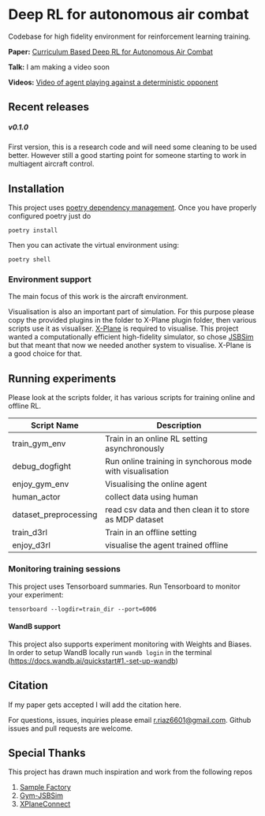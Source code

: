 # Deep RL for autonomous air combat

Codebase for high fidelity environment for reinforcement learning training.

**Paper:** [Curriculum Based Deep RL for Autonomous Air Combat](docs/paper.pdf)

**Talk:** I am making a video soon

**Videos:** [Video of agent playing against a deterministic opponent](https://www.youtube.com/watch?v=_d810Ynsc5g)

## Recent releases

##### v0.1.0

First version, this is a research code and will need some cleaning to be used better.
However still a good starting point for someone starting to work in multiagent aircraft
control.

## Installation

This project uses [poetry dependency management](https://python-poetry.org/). Once you
have properly configured poetry just do

`poetry install`

Then you can activate the virtual environment using:

`poetry shell`

### Environment support

The main focus of this work is the aircraft environment.

Visualisation is also an important part of simulation. For this purpose please copy the
provided plugins in the folder to X-Plane plugin folder, then various scripts use it as
visualiser. [X-Plane](https://www.x-plane.com/) is required to visualise. This project
wanted a computationally efficient high-fidelity simulator, so chose
[JSBSim](https://github.com/JSBSim-Team/jsbsim) but that meant that now we needed another
system to visualise. X-Plane is a good choice for that.

## Running experiments

Please look at the scripts folder, it has various scripts for training online and
offline RL.

| Script Name            | Description                                               |
| ---------------------- | --------------------------------------------------------- |
| train\_gym\_env        | Train in an online RL setting asynchronously              |
| debug\_dogfight        | Run online training in synchorous mode with visualisation |
| enjoy\_gym\_env        | Visualising the online agent                              |
| human\_actor           | collect data using human                                  |
| dataset\_preprocessing | read csv data and then clean it to store as MDP dataset   |
| train_d3rl             | Train in an offline setting                               |
| enjoy_d3rl             | visualise the agent trained offline                       |



### Monitoring training sessions

This project uses Tensorboard summaries. Run Tensorboard to monitor your experiment:

`tensorboard --logdir=train_dir --port=6006`

#### WandB support

This project also supports experiment monitoring with Weights and Biases. In order to
setup WandB locally run `wandb login` in the terminal
(https://docs.wandb.ai/quickstart#1.-set-up-wandb)

## Citation

If my paper gets accepted I will add the citation here.

For questions, issues, inquiries please email r.riaz6601@gmail.com. Github issues and
pull requests are welcome.


## Special Thanks

This project has drawn much inspiration and work from the following repos
1. [Sample Factory](https://github.com/alex-petrenko/sample-factory)
2. [Gym-JSBSim](https://github.com/Gor-Ren/gym-jsbsim)
3. [XPlaneConnect](https://github.com/nasa/XPlaneConnect)
